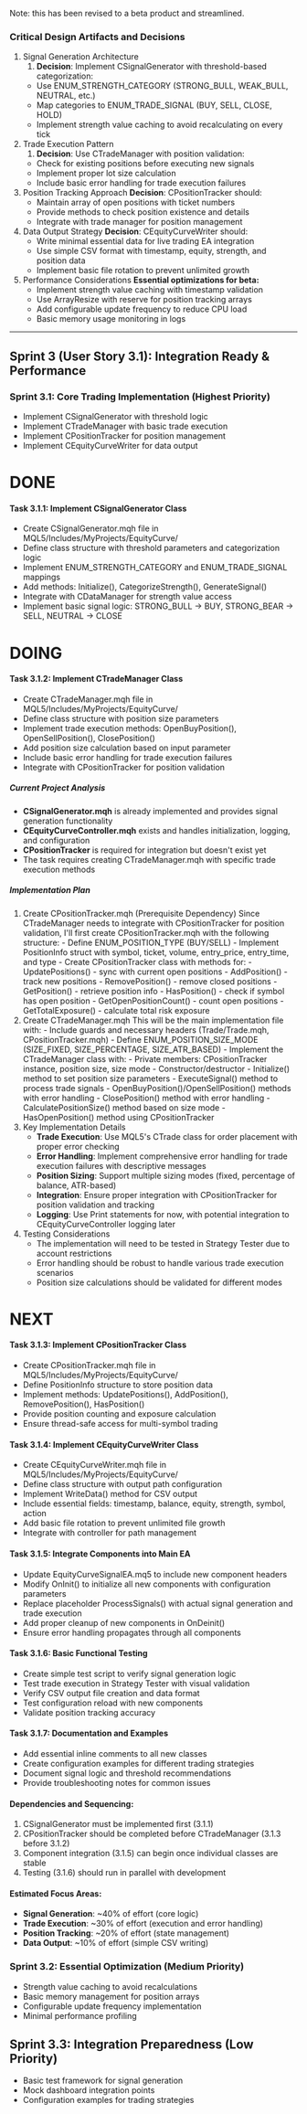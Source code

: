 Note:  this has been revised to a beta product and streamlined.
### Critical Design Artifacts and Decisions
1. Signal Generation Architecture
	1. __Decision__: Implement CSignalGenerator with threshold-based categorization:
	- Use ENUM_STRENGTH_CATEGORY (STRONG_BULL, WEAK_BULL, NEUTRAL, etc.)
	- Map categories to ENUM_TRADE_SIGNAL (BUY, SELL, CLOSE, HOLD)
	- Implement strength value caching to avoid recalculating on every tick
2. Trade Execution Pattern
	1. __Decision__: Use CTradeManager with position validation:
	- Check for existing positions before executing new signals
	- Implement proper lot size calculation
	- Include basic error handling for trade execution failures
3. Position Tracking Approach
	__Decision__: CPositionTracker should:
	- Maintain array of open positions with ticket numbers
	- Provide methods to check position existence and details
	- Integrate with trade manager for position management
4. Data Output Strategy
	__Decision__: CEquityCurveWriter should:
	- Write minimal essential data for live trading EA integration
	- Use simple CSV format with timestamp, equity, strength, and position data
	- Implement basic file rotation to prevent unlimited growth
5. Performance Considerations
	__Essential optimizations for beta:__
	- Implement strength value caching with timestamp validation
	- Use ArrayResize with reserve for position tracking arrays
	- Add configurable update frequency to reduce CPU load
	- Basic memory usage monitoring in logs

---
## Sprint 3 (User Story 3.1): Integration Ready & Performance

### __Sprint 3.1: Core Trading Implementation__ (Highest Priority)
- Implement CSignalGenerator with threshold logic
- Implement CTradeManager with basic trade execution
- Implement CPositionTracker for position management
- Implement CEquityCurveWriter for data output

# DONE
#### Task 3.1.1: Implement CSignalGenerator Class
- Create CSignalGenerator.mqh file in MQL5/Includes/MyProjects/EquityCurve/
- Define class structure with threshold parameters and categorization logic
- Implement ENUM_STRENGTH_CATEGORY and ENUM_TRADE_SIGNAL mappings
- Add methods: Initialize(), CategorizeStrength(), GenerateSignal()
- Integrate with CDataManager for strength value access
- Implement basic signal logic: STRONG_BULL → BUY, STRONG_BEAR → SELL, NEUTRAL → CLOSE
# DOING
#### Task 3.1.2: Implement CTradeManager Class
- Create CTradeManager.mqh file in MQL5/Includes/MyProjects/EquityCurve/
- Define class structure with position size parameters
- Implement trade execution methods: OpenBuyPosition(), OpenSellPosition(), ClosePosition()
- Add position size calculation based on input parameter
- Include basic error handling for trade execution failures
- Integrate with CPositionTracker for position validation
##### Current Project Analysis
- __CSignalGenerator.mqh__ is already implemented and provides signal generation functionality
- __CEquityCurveController.mqh__ exists and handles initialization, logging, and configuration
- __CPositionTracker__ is required for integration but doesn't exist yet
- The task requires creating CTradeManager.mqh with specific trade execution methods
##### Implementation Plan
1. Create CPositionTracker.mqh (Prerequisite Dependency)
	Since CTradeManager needs to integrate with CPositionTracker for position validation, I'll first create CPositionTracker.mqh with the following structure:
		- Define ENUM_POSITION_TYPE (BUY/SELL)
		- Implement PositionInfo struct with symbol, ticket, volume, entry_price, entry_time, and type
		- Create CPositionTracker class with methods for:
		  - UpdatePositions() - sync with current open positions
		  - AddPosition() - track new positions
		  - RemovePosition() - remove closed positions
		  - GetPosition() - retrieve position info
		  - HasPosition() - check if symbol has open position
		  - GetOpenPositionCount() - count open positions
		  - GetTotalExposure() - calculate total risk exposure
2. Create CTradeManager.mqh
	This will be the main implementation file with:
		- Include guards and necessary headers (Trade/Trade.mqh, CPositionTracker.mqh)
		- Define ENUM_POSITION_SIZE_MODE (SIZE_FIXED, SIZE_PERCENTAGE, SIZE_ATR_BASED)
		- Implement the CTradeManager class with:
		  - Private members: CPositionTracker instance, position size, size mode
		  - Constructor/destructor
		  - Initialize() method to set position size parameters
		  - ExecuteSignal() method to process trade signals
		  - OpenBuyPosition()/OpenSellPosition() methods with error handling
		  - ClosePosition() method with error handling
		  - CalculatePositionSize() method based on size mode
		  - HasOpenPosition() method using CPositionTracker
3. Key Implementation Details
	- __Trade Execution__: Use MQL5's CTrade class for order placement with proper error checking
	- __Error Handling__: Implement comprehensive error handling for trade execution failures with descriptive messages
	- __Position Sizing__: Support multiple sizing modes (fixed, percentage of balance, ATR-based)
	- __Integration__: Ensure proper integration with CPositionTracker for position validation and tracking
	- __Logging__: Use Print statements for now, with potential integration to CEquityCurveController logging later
4. Testing Considerations
	- The implementation will need to be tested in Strategy Tester due to account restrictions
	- Error handling should be robust to handle various trade execution scenarios
	- Position size calculations should be validated for different modes

# NEXT
#### Task 3.1.3: Implement CPositionTracker Class
- Create CPositionTracker.mqh file in MQL5/Includes/MyProjects/EquityCurve/
- Define PositionInfo structure to store position data
- Implement methods: UpdatePositions(), AddPosition(), RemovePosition(), HasPosition()
- Provide position counting and exposure calculation
- Ensure thread-safe access for multi-symbol trading
#### Task 3.1.4: Implement CEquityCurveWriter Class
- Create CEquityCurveWriter.mqh file in MQL5/Includes/MyProjects/EquityCurve/
- Define class structure with output path configuration
- Implement WriteData() method for CSV output
- Include essential fields: timestamp, balance, equity, strength, symbol, action
- Add basic file rotation to prevent unlimited file growth
- Integrate with controller for path management
#### Task 3.1.5: Integrate Components into Main EA
- Update EquityCurveSignalEA.mq5 to include new component headers
- Modify OnInit() to initialize all new components with configuration parameters
- Replace placeholder ProcessSignals() with actual signal generation and trade execution
- Add proper cleanup of new components in OnDeinit()
- Ensure error handling propagates through all components
#### Task 3.1.6: Basic Functional Testing
- Create simple test script to verify signal generation logic
- Test trade execution in Strategy Tester with visual validation
- Verify CSV output file creation and data format
- Test configuration reload with new components
- Validate position tracking accuracy
#### Task 3.1.7: Documentation and Examples
- Add essential inline comments to all new classes
- Create configuration examples for different trading strategies
- Document signal logic and threshold recommendations
- Provide troubleshooting notes for common issues
#### Dependencies and Sequencing:
1. CSignalGenerator must be implemented first (3.1.1)
2. CPositionTracker should be completed before CTradeManager (3.1.3 before 3.1.2)
3. Component integration (3.1.5) can begin once individual classes are stable
4. Testing (3.1.6) should run in parallel with development

#### Estimated Focus Areas:
- __Signal Generation__: ~40% of effort (core logic)
- __Trade Execution__: ~30% of effort (execution and error handling)
- __Position Tracking__: ~20% of effort (state management)
- __Data Output__: ~10% of effort (simple CSV writing)

### __Sprint 3.2: Essential Optimization__ (Medium Priority)
- Strength value caching to avoid recalculations
- Basic memory management for position arrays
- Configurable update frequency implementation
- Minimal performance profiling

## __Sprint 3.3: Integration Preparedness__ (Low Priority)
- Basic test framework for signal generation
- Mock dashboard integration points
- Configuration examples for trading strategies
